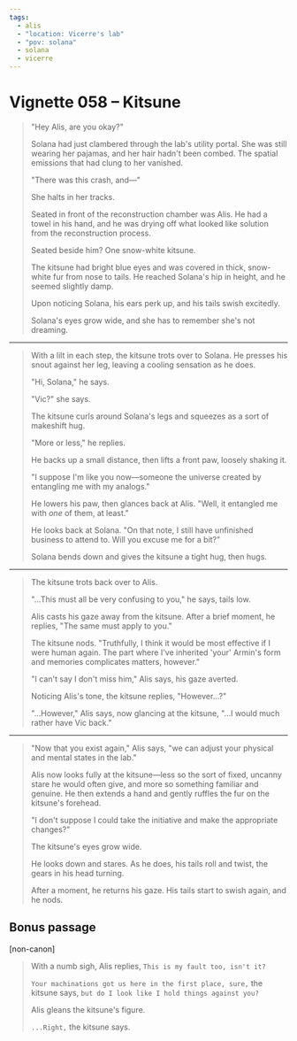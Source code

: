 ```yaml
---
tags:
  - alis
  - "location: Vicerre's lab"
  - "pov: solana"
  - solana
  - vicerre
---
```


# Vignette 058 – Kitsune

> "Hey Alis, are you okay?"
>
> Solana had just clambered through the lab's utility portal. She was still wearing her pajamas, and her hair hadn't been combed. The spatial emissions that had clung to her vanished.
>
> "There was this crash, and—"
>
> She halts in her tracks.
>
> Seated in front of the reconstruction chamber was Alis. He had a towel in his hand, and he was drying off what looked like solution from the reconstruction process.
>
> Seated beside him? One snow-white kitsune.
>
> The kitsune had bright blue eyes and was covered in thick, snow-white fur from nose to tails. He reached Solana's hip in height, and he seemed slightly damp.
>
> Upon noticing Solana, his ears perk up, and his tails swish excitedly.
>
> Solana's eyes grow wide, and she has to remember she's not dreaming.

---

> With a lilt in each step, the kitsune trots over to Solana. He presses his snout against her leg, leaving a cooling sensation as he does.
>
> "Hi, Solana," he says.
>
> "Vic?" she says.
>
> The kitsune curls around Solana's legs and squeezes as a sort of makeshift hug.
>
> "More or less," he replies.
>
> He backs up a small distance, then lifts a front paw, loosely shaking it.
>
> "I suppose I'm like you now—someone the universe created by entangling me with my analogs."
>
> He lowers his paw, then glances back at Alis. "Well, it entangled me with _one_ of them, at least."
>
> He looks back at Solana. "On that note, I still have unfinished business to attend to. Will you excuse me for a bit?"
>
> Solana bends down and gives the kitsune a tight hug, then hugs.

---

> The kitsune trots back over to Alis.
>
> "...This must all be very confusing to you," he says, tails low.
>
> Alis casts his gaze away from the kitsune. After a brief moment, he replies, "The same must apply to you."
>
> The kitsune nods. "Truthfully, I think it would be most effective if I were human again. The part where I've inherited 'your' Armin's form and memories complicates matters, however."
>
> "I can't say I don't miss him," Alis says, his gaze averted.
>
> Noticing Alis's tone, the kitsune replies, "However...?"
>
> "...However," Alis says, now glancing at the kitsune, "...I would much rather have Vic back."

---

> "Now that you exist again," Alis says, "we can adjust your physical and mental states in the lab."
>
> Alis now looks fully at the kitsune—less so the sort of fixed, uncanny stare he would often give, and more so something familiar and genuine. He then extends a hand and gently ruffles the fur on the kitsune's forehead.
>
> "I don't suppose I could take the initiative and make the appropriate changes?"
>
> The kitsune's eyes grow wide.
>
> He looks down and stares. As he does, his tails roll and twist, the gears in his head turning.
>
> After a moment, he returns his gaze. His tails start to swish again, and he nods.

## Bonus passage

[non-canon]

> With a numb sigh, Alis replies, `This is my fault too, isn't it?`
>
> `Your machinations got us here in the first place, sure,` the kitsune says, `but do I look like I hold things against you?`
>
> Alis gleans the kitsune's figure.
>
> `...Right,` the kitsune says.
